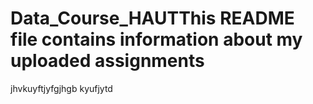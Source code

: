 # Data_Course_HAUTThis README file contains information about my uploaded assignments


jhvkuyftjyfgjhgb kyufjytd
